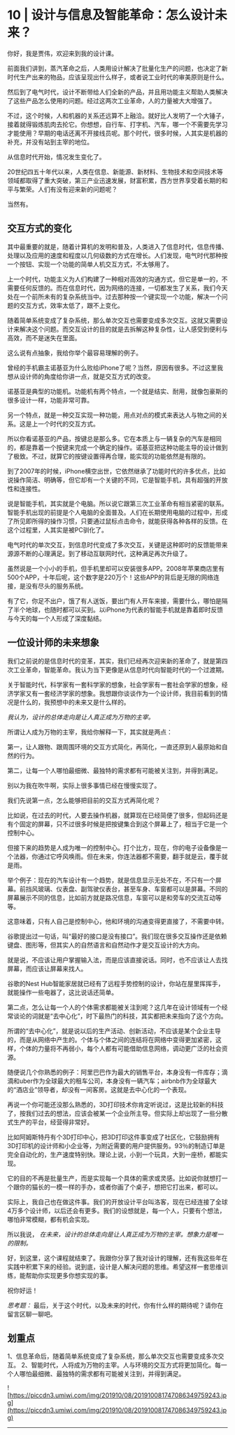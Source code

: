 # 10 | 设计与信息及智能革命：怎么设计未来？

你好，我是贾伟，欢迎来到我的设计课。

前面我们讲到，蒸汽革命之后，人类用设计解决了批量化生产的问题，也决定了新时代生产出来的物品，应该呈现出什么样子，或者说工业时代的审美原则是什么。

然后到了电气时代，设计不断带给人们全新的产品，并且用功能主义帮助人类解决了这些产品怎么使用的问题。经过这两次工业革命，人的力量被大大增强了。

不过，这个时候，人和机器的关系还远算不上融洽。就好比人发明了一个大锤子，接着就得锻炼肌肉去抡它。你想想，自行车、打字机、汽车，哪一个不需要先学习才能使用？早期的电话还离不开接线员呢。那个时代，很多时候，人其实是机器的补充，并没有站到主宰的地位。

从信息时代开始，情况发生变化了。

20世纪四五十年代以来，人类在信息、新能源、新材料、生物技术和空间技术等领域都取得了重大突破，第三产业迅速发展，财富积累，西方世界享受着长期的和平与繁荣。人们有没有迎来新的问题呢？

当然有。

## 交互方式的变化

其中最重要的就是，随着计算机的发明和普及，人类进入了信息时代，信息传播、处理以及应用的速度和程度以几何级数的方式在增长。人们发现，电气时代那种按一个按钮、实现一个功能的简单人机交互方式，不太够用了。

上一个时代，功能主义为人们构建了一种相对高效的沟通方式，但它是单一的，不需要任何反馈的。而在信息时代，因为网络的连接，一切都发生了关系，我们今天处在一个前所未有的复杂系统当中。过去那种按一个键实现一个功能，解决一个问题的交互方式，效率太低了，跟不上变化。

随着简单系统变成了复杂系统，那么单次交互也需要变成多次交互。这就又需要设计来解决这个问题。而交互设计的目的就是去拆解这种复杂性，让人感受到便利与高效，而不是迷失在里面。

这么说有点抽象，我给你举个最容易理解的例子。

曾经的手机霸主诺基亚为什么败给iPhone了呢？当然，原因有很多。不过这里我想从设计师的角度给你讲一点，就是交互方式的改变。

诺基亚是典型的功能机。功能机有两个特点，一个就是结实、耐用，就像包豪斯的很多设计一样，功能非常可靠。

另一个特点，就是一种交互实现一种功能，用点对点的模式来表达人与物之间的关系。这是上一个时代的交互方式。

所以你看诺基亚的产品，按键总是那么多。它在本质上与一辆复杂的汽车是相同的，都是靠着一个按键来完成一个确定的操作。诺基亚把这种功能主导的设计做到了极致。不过，就算它的按键设置得再合理，能实现的功能依然是有限的。

到了2007年的时候，iPhone横空出世，它依然继承了功能时代的许多优点，比如说操作简洁、明确等，但它却有一个关键的不同，它是智能手机，具有超强的开放性和连接性。

说是智能手机，其实就是个电脑。所以说它跟第三次工业革命有相当紧密的联系。智能手机出现的前提是个人电脑的全面普及。人们在长期使用电脑的过程中，形成了所见即所得的操作习惯，只要通过鼠标点击命令，就能获得各种各样的反馈。在这个过程里，人其实是被PC驯化了。

电气时代的单次交互，到信息时代变成了多次交互，关键是这种即时的反馈能带来源源不断的心理满足。到了移动互联网时代，这种满足再次升级了。

虽然说是一个小小的手机，但手机里却可以安装很多APP。2008年苹果商店里有500个APP，十年后呢，这个数字是220万个！这些APP的背后是无限的网络连接，是没有尽头的服务系统。

有了它，你足不出户，饿了有人送饭，要出门有人开车来接，需要什么，哪怕是隔了半个地球，也随时都可以买到。以iPhone为代表的智能手机就是靠着即时反馈与今天的每一个人形成了深度黏结。

## 一位设计师的未来想象

我们之前说的是信息时代的变革，其实，我们已经再次迎来新的革命了，就是第四次工业革命，智能革命。我认为当下更像是从信息时代向智能时代的一个过渡期。

关于智能时代，科学家有一套科学家的想象，社会学家有一套社会学家的想象，经济学家又有一套经济学家的想象。我想跟你谈谈作为一个设计师，我目前看到的情况是什么的，我预想中的未来又是什么样的。

 *我认为，设计的总体走向是让人真正成为万物的主宰。*

所谓让人成为万物的主宰，我给你解释一下，其实就是两点：

第一，让人跟物、跟周围环境的交互方式简化，再简化，一直还原到人最原始和自然的行为。

第二，让每一个人哪怕最细微、最独特的需求都有可能被关注到，并得到满足。

别以为我在吹牛啊，实际上很多事情已经在慢慢实现了。

我们先说第一点，怎么能够把目前的交互方式再简化呢？

比如说，在过去的时代，人要去操作机器，就算现在已经简便了很多，但起码还是有个固定的屏幕，只不过很多时候是把按键集合到这个屏幕上了，相当于它是一个控制中心。

但接下来的趋势是人成为唯一的控制中心。打个比方，现在，你的电子设备像是一个法器，你通过它呼风唤雨。但在未来，你连法器都不需要，翻手就是云，覆手就是雨。

举个例子：现在的汽车设计有一个趋势，就是信息显示无处不在，不只有一个屏幕。前挡风玻璃、仪表盘、副驾驶仪表台，甚至车身、车窗都可以是屏幕。不同的屏幕展示不同的信息，比如前方就是路况信息，车窗可以是和旁车的交流互动等等。

这意味着，只有人自己是控制中心，他和环境的沟通变得更直接了，不需要中转。

谷歌提出过一句话，叫“最好的接口是没有接口”。我们现在很多交互操作还是依赖键盘、图形等，但其实人的自然语言和自然动作才是交互设计的大方向。

就是说，不应该让用户掌握输入法，而是应该直接说话。同时，也不应该让人去找屏幕，而应该让屏幕来找人。

谷歌的Nest Hub智能家居就已经有了远程手势控制的设计，你站在屋里挥挥手，就能操作一些电器了，这比说话还简单。

第二点，怎么让每一个人的个体需求都能被关注到呢？这几年在设计领域有一个经常谈论的词就是“去中心化”，时下最热门的科技，其实都把未来指向了这个方向。

所谓的“去中心化”，就是说以后的生产活动、创新活动，不应该是某个企业主导的，而是从网络中产生的。个体与个体之间的连结将在网络中变得更加紧密，这样，个体的力量将不再弱小，每个人都有可能借助信息网络，调动更广泛的社会资源。

随便说几个你熟悉的例子：阿里巴巴作为最大的销售平台，本身没有一件库存；滴滴和uber作为全球最大的租车公司，本身没有一辆汽车；airbnb作为全球最大的“酒店业”领导者，却没有一间客房。这就是去中心化的一个表现。

再说一个你可能还没那么熟悉的，3D打印技术你肯定听说过，这是比较新的科技了，按我们过去的想法，应该会被某一个企业所主导。但实际上却出现了一些分散式生产的平台，经营得非常好。

比如阿姆斯特丹有个3D打印中心，把3D打印这件事变成了社区化，它鼓励拥有3D打印机的设计师和小企业等，为附近需要的用户提供服务。93％的制造订单是完全自动化的，生产速度特别快。理论上说，小到一个玩具，大到一座桥，都能实现。

它的目的不再是批量生产，而是实现每一个具体的需求或灵感。比如说你就想打一个跟你的猫长的一模一样的手办，或者你画了个桌子，想把它打出来，都可以。

实际上，我自己也在做这件事。我们的开放设计平台叫洛客，现在已经连接了全球4万多个设计师，以后还会有更多。我们的设想就是，每一个人，只要有个想法，哪怕非常模糊，都有机会实现。

所以我说， *在未来，设计的总体走向是让人真正成为万物的主宰。想象力是唯一的限制。*

好，到这里，这个课程就结束了。我跟你分享了我对设计的理解，还有我这些年在实践中积累下来的经验。说到底，设计是人解决问题的思维。希望这样一套思维训练，能帮助你实现更多你想实现的事。

祝你好运！

 *思考题：* 最后，关于这个时代，以及未来的时代，你有什么样的期待呢？请你在留言区聊一聊吧。

## 划重点

1、信息革命后，随着简单系统变成了复杂系统，那么单次交互也需要变成多次交互。
2、智能时代，人将成为万物的主宰。人与环境的交互方式将更加简化。每一个人哪怕最细微、最独特的需求都有可能被关注到，并得到满足。


![https://piccdn3.umiwi.com/img/201910/08/201910081747086349759243.jpg](https://piccdn3.umiwi.com/img/201910/08/201910081747086349759243.jpg)

---
